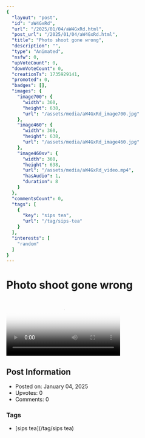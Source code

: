 ```yaml
---
{
  "layout": "post",
  "id": "aW4GxRd",
  "url": "/2025/01/04/aW4GxRd.html",
  "post_url": "/2025/01/04/aW4GxRd.html",
  "title": "Photo shoot gone wrong",
  "description": "",
  "type": "Animated",
  "nsfw": 0,
  "upVoteCount": 0,
  "downVoteCount": 0,
  "creationTs": 1735929141,
  "promoted": 0,
  "badges": [],
  "images": {
    "image700": {
      "width": 360,
      "height": 638,
      "url": "/assets/media/aW4GxRd_image700.jpg"
    },
    "image460": {
      "width": 360,
      "height": 638,
      "url": "/assets/media/aW4GxRd_image460.jpg"
    },
    "image460sv": {
      "width": 360,
      "height": 638,
      "url": "/assets/media/aW4GxRd_video.mp4",
      "hasAudio": 1,
      "duration": 8
    }
  },
  "commentsCount": 0,
  "tags": [
    {
      "key": "sips tea",
      "url": "/tag/sips-tea"
    }
  ],
  "interests": [
    "random"
  ]
}
---
```


# Photo shoot gone wrong

<video controls playsinline loop poster="/assets/media/aW4GxRd_image460.jpg">
  <source src="/assets/media/aW4GxRd_video.mp4" type="video/mp4">
  Your browser does not support the video tag.
</video>

## Post Information

- Posted on: January 04, 2025
- Upvotes: 0
- Comments: 0

### Tags

- [sips tea](/tag/sips tea)
